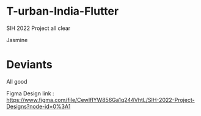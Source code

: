# T-urban-India-Flutter
SIH 2022 Project
all clear


Jasmine
# Deviants
All good 

Figma Design link : https://www.figma.com/file/CewIfIYW856Ga1q244VhtL/SIH-2022-Project-Designs?node-id=0%3A1